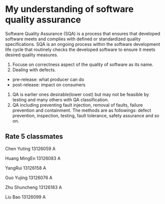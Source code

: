 #  My understanding of software quality assurance #


Software Quality Assurance (SQA) is a process that ensures that developed software meets and complies with defined or standardized quality specifications. SQA is an ongoing process within the software development life cycle that routinely checks the developed software to ensure it meets desired quality measures.

1. Focuse on correctness aspect of the quality of software as its name.
1. Dealing with defects.
  - pre-release: what producer can do
  -  post-release: impact on consumers
1. QA is earlier ones desirable(lower cost) but may not be feasible by testing and many others with QA classification.
1. QA including preventing fault injection, removal of faults, failure prevention and containment. The methods are as followings: defect prevention, inspection, testing, fault tolerance, safety assurance and so on.




## Rate 5 classmates ##

Chen Yuting 13126059 A

Huang MingEn 13126083 A

YangRui 13126158 A

Guo Yujing 13126076 A

Zhu Shuncheng 13126183 A

Liu Bao 13126099 A
